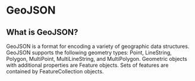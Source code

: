 # GeoJSON

## What is GeoJSON?

GeoJSON is a format for encoding a variety of geographic data structures.
GeoJSON supports the following geometry types: Point, LineString, Polygon, MultiPoint, MultiLineString, and MultiPolygon. Geometric objects with additional properties are Feature objects. Sets of features are contained by FeatureCollection objects.